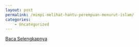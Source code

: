 ```yaml
---
layout: post
permalink: /mimpi-melihat-hantu-perempuan-menurut-islam/
categories:
    - Uncategorized
---
```


[Baca Selengkapnya](/07)